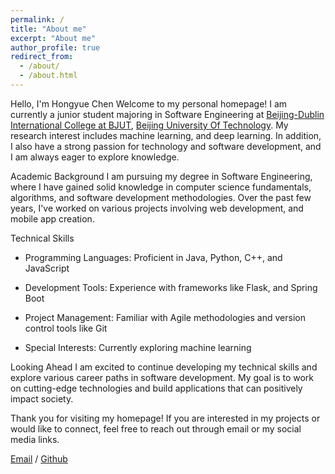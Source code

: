 ```yaml
---
permalink: /
title: "About me"
excerpt: "About me"
author_profile: true
redirect_from: 
  - /about/
  - /about.html
---
```


Hello, I'm Hongyue Chen
Welcome to my personal homepage! I am currently a junior student majoring in Software Engineering at [Beijing-Dublin International College at BJUT](https://bdic.bjut.edu.cn/), [Beijing University Of Technology](https://www.bjut.edu.cn/). My research interest includes machine learning, and deep learning. In addition, I also have a strong passion for technology and software development, and I am always eager to explore knowledge.


Academic Background
I am pursuing my degree in Software Engineering, where I have gained solid knowledge in computer science fundamentals, algorithms, and software development methodologies. Over the past few years, I've worked on various projects involving web development, and mobile app creation.

Technical Skills

+ Programming Languages: Proficient in Java, Python, C++, and JavaScript

+ Development Tools: Experience with frameworks like Flask, and Spring Boot

+ Project Management: Familiar with Agile methodologies and version control tools like Git

+ Special Interests: Currently exploring machine learning


Looking Ahead
I am excited to continue developing my technical skills and explore various career paths in software development. My goal is to work on cutting-edge technologies and build applications that can positively impact society.

Thank you for visiting my homepage! If you are interested in my projects or would like to connect, feel free to reach out through email or my social media links.


[Email](hongyue.chen@ucdconnect.ie) / [Github](https://github.com/Chy2463) 


                        

